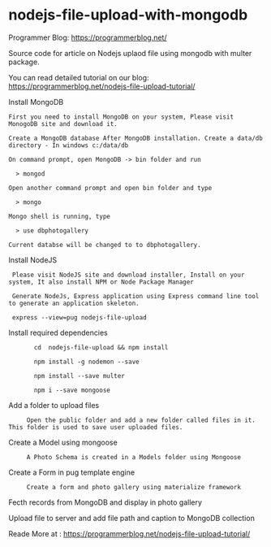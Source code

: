 # nodejs-file-upload-with-mongodb
Programmer Blog: https://programmerblog.net/


Source code for article on Nodejs uplaod file using mongodb with multer package.

You can read detailed tutorial on our blog: https://programmerblog.net/nodejs-file-upload-tutorial/

Install MongoDB 

    First you need to install MongoDB on your system, Please visit MonogoDB site and download it.

    Create a MongoDB database After MongoDB installation. Create a data/db directory - In windows c:/data/db

    On command prompt, open MongoDB -> bin folder and run

      > mongod

    Open another command prompt and open bin folder and type

      > mongo

    Mongo shell is running, type

      > use dbphotogallery

    Current databse will be changed to to dbphotogallery.

Install NodeJS 
 
     Please visit NodeJS site and download installer, Install on your system, It also install NPM or Node Package Manager

     Generate NodeJs, Express application using Express command line tool to generate an application skeleton.

     express --view=pug nodejs-file-upload


Install required dependencies

           cd  nodejs-file-upload && npm install
           
           npm install -g nodemon --save
           
           npm install --save multer
           
           npm i --save mongoose
           
Add a folder to upload files

         Open the public folder and add a new folder called files in it. This folder is used to save user uploaded files.

Create a Model using mongoose 

         A Photo Schema is created in a Models folder using Mongoose

Create a Form in pug template engine 

         Create a form and photo gallery using materialize framework
         
Fecth records from MongoDB and display in photo gallery

Upload file to server and add file path and caption to MongoDB collection


Reade More at : https://programmerblog.net/nodejs-file-upload-tutorial/


